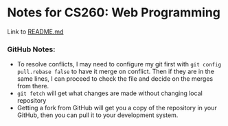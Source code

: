 # Notes for CS260: Web Programming
Link to [README.md](https://github.com/SpencerYoung66/startup/blob/main/README.md)

### GitHub Notes:
- To resolve conflicts, I may need to configure my git first with `git config pull.rebase false` to have it merge on conflict. Then if they are in the same lines, I can proceed to check the file and decide on the merges from there.
- `git fetch` will get what changes are made without changing local repository
- Getting a fork from GitHub will get you a copy of the repository in your GitHub, then you can pull it to your development system.